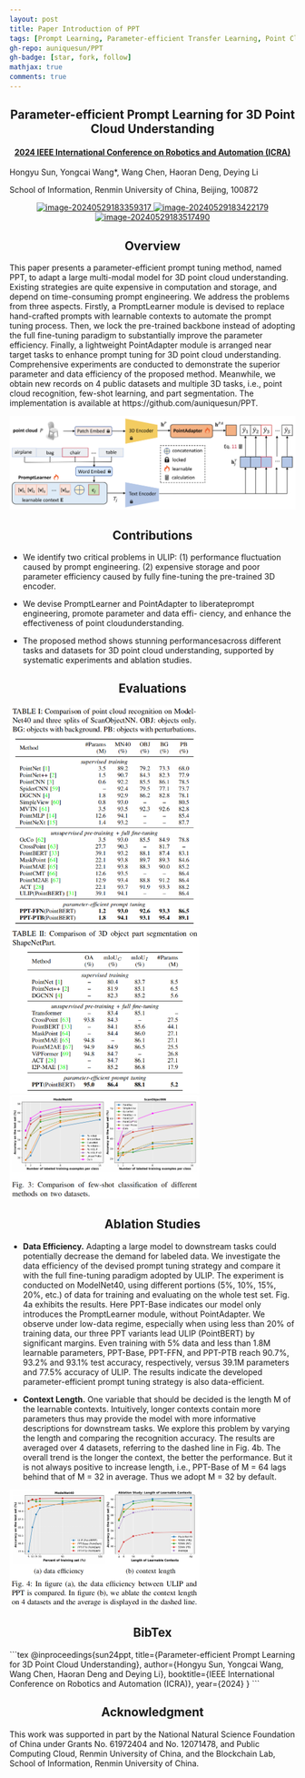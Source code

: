 ```yaml
---
layout: post
title: Paper Introduction of PPT
tags: [Prompt Learning, Parameter-efficient Transfer Learning, Point Cloud Analysis, Efficient Point Cloud Understanding]
gh-repo: auniquesun/PPT
gh-badge: [star, fork, follow]
mathjax: true
comments: true
---
```


<h2 align = "center">
Parameter-efficient Prompt Learning for 3D Point Cloud Understanding
</h2>
<h4 align = "center" >
<a href="https://arxiv.org/abs/2402.15823"> 2024 IEEE International Conference on Robotics and Automation (ICRA) </a>
</h4>

Hongyu Sun, Yongcai Wang*, Wang Chen, Haoran Deng, Deying Li

School of Information, Renmin University of China, Beijing, 100872 

<center>
  <a href="ppt.pdf"><img height= "50" src="https://p.ipic.vip/f50s58.png" alt="image-20240529183359317"  /> 
  </a>
  <a href="#">
  <img height= "50" src="https://p.ipic.vip/exxqen.png" alt="image-20240529183422179"/>
  </a>  
  <a href="#">
  <img height= "50" src="https://p.ipic.vip/c13w3s.png" alt="image-20240529183517490"/>
  </a> 
</center>

<h2 align = "center">
Overview 
</h2>
 This paper presents a parameter-efficient prompt
tuning method, named PPT, to adapt a large multi-modal model
for 3D point cloud understanding. Existing strategies are quite
expensive in computation and storage, and depend on time-consuming prompt engineering. We address the problems from
three aspects. Firstly, a PromptLearner module is devised to
replace hand-crafted prompts with learnable contexts to automate the prompt tuning process. Then, we lock the pre-trained
backbone instead of adopting the full fine-tuning paradigm
to substantially improve the parameter efficiency. Finally, a
lightweight PointAdapter module is arranged near target tasks
to enhance prompt tuning for 3D point cloud understanding.
Comprehensive experiments are conducted to demonstrate the
superior parameter and data efficiency of the proposed method.
Meanwhile, we obtain new records on 4 public datasets and
multiple 3D tasks, i.e., point cloud recognition, few-shot learning, and part segmentation. The implementation is available at
https://github.com/auniquesun/PPT.

![architecture](../img/proj/ppt/architecture.png)

<h2 align = "center">
Contributions
</h2>

- We identify two critical problems in ULIP: (1) performance fluctuation caused by prompt engineering. (2)
expensive storage and poor parameter efficiency caused
by fully fine-tuning the pre-trained 3D encoder.

- We devise PromptLearner and PointAdapter to liberateprompt engineering, promote parameter and data effi-
ciency, and enhance the effectiveness of point cloudunderstanding.

- The proposed method shows stunning performancesacross different tasks and datasets for 3D point cloud
understanding, supported by systematic experiments and ablation studies.

<h2 align = "center">
Evaluations
</h2>

<img width="500"  src="../img/proj/ppt/mn40_so_recognition.png" alt="mn40_so_recognition" style="zoom: 67%;" />

<img width="500" src="../img/proj/ppt/shapenetpart_partseg.png" alt="shapenetpart_partseg" style="zoom:67%;" />

<img width="500" src="../img/proj/ppt/5datasets_fewshot.png" alt="5datasets_fewshot" style="zoom:67%;" />

<h2 align = "center">
Ablation Studies
</h2>

- **Data Efficiency.** Adapting a large model to downstream tasks could potentially decrease the demand for labeled data. We investigate
the data efficiency of the devised prompt tuning strategy
and compare it with the full fine-tuning paradigm adopted
by ULIP. The experiment is conducted on ModelNet40, 
using different portions (5%, 10%, 15%, 20%, etc.) of data
for training and evaluating on the whole test set. Fig. 4a
exhibits the results. Here PPT-Base indicates our model only
introduces the PromptLearner module, without PointAdapter.
We observe under low-data regime, especially when using
less than 20% of training data, our three PPT variants lead
ULIP (PointBERT) by significant margins. Even training
with 5% data and less than 1.8M learnable parameters,
PPT-Base, PPT-FFN, and PPT-PTB reach 90.7%, 93.2% and
93.1% test accuracy, respectively, versus 39.1M parameters
and 77.5% accuracy of ULIP. The results indicate the developed parameter-efficient prompt tuning strategy is also
data-efficient.

- **Context Length.** One variable that
should be decided is the length M of the learnable contexts.
Intuitively, longer contexts contain more parameters thus may
provide the model with more informative descriptions for
downstream tasks. We explore this problem by varying the
length and comparing the recognition accuracy. The results
are averaged over 4 datasets, referring to the dashed line in
Fig. 4b. The overall trend is the longer the context, the better
the performance. But it is not always positive to increase
length, i.e., PPT-Base of M = 64 lags behind that of M = 32
in average. Thus we adopt M = 32 by default.

<img width="500" src="../img/proj/ppt/ablate_data_effi_and_context_len.png" alt="ablate_data_effi_and_context_len" style="zoom:67%;" />

<h2 align = "center">
BibTex
</h2>
```tex
@inproceedings{sun24ppt,
  title={Parameter-efficient Prompt Learning for 3D Point Cloud Understanding},
  author={Hongyu Sun, Yongcai Wang, Wang Chen, Haoran Deng and Deying Li},
  booktitle={IEEE International Conference on Robotics and Automation (ICRA)},
  year={2024}
}
```

<h2 align = "center">
Acknowledgment 
</h2>
This work was supported in part by the National Natural Science
Foundation of China under Grants No. 61972404 and No. 12071478, and
Public Computing Cloud, Renmin University of China, and the Blockchain
Lab, School of Information, Renmin University of China.
